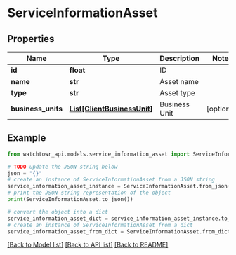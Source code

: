 # ServiceInformationAsset


## Properties

Name | Type | Description | Notes
------------ | ------------- | ------------- | -------------
**id** | **float** | ID | 
**name** | **str** | Asset name | 
**type** | **str** | Asset type | 
**business_units** | [**List[ClientBusinessUnit]**](ClientBusinessUnit.md) | Business Unit | [optional] 

## Example

```python
from watchtowr_api.models.service_information_asset import ServiceInformationAsset

# TODO update the JSON string below
json = "{}"
# create an instance of ServiceInformationAsset from a JSON string
service_information_asset_instance = ServiceInformationAsset.from_json(json)
# print the JSON string representation of the object
print(ServiceInformationAsset.to_json())

# convert the object into a dict
service_information_asset_dict = service_information_asset_instance.to_dict()
# create an instance of ServiceInformationAsset from a dict
service_information_asset_from_dict = ServiceInformationAsset.from_dict(service_information_asset_dict)
```
[[Back to Model list]](../README.md#documentation-for-models) [[Back to API list]](../README.md#documentation-for-api-endpoints) [[Back to README]](../README.md)


